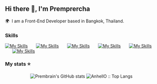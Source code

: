 ## Hi there 👋, I'm Premprercha

🌍  I am a Front-End Developer based in Bangkok, Thailand.
<br/>

### Skills

[![My Skills](https://skillicons.dev/icons?i=html,css)](https://skillicons.dev) &nbsp;&nbsp;&nbsp;&nbsp;&nbsp; [![My Skills](https://skillicons.dev/icons?i=js,ts)](https://skillicons.dev) &nbsp;&nbsp;&nbsp;&nbsp;&nbsp; [![My Skills](https://skillicons.dev/icons?i=react,next)](https://skillicons.dev) &nbsp;&nbsp;&nbsp;&nbsp;&nbsp; [![My Skills](https://skillicons.dev/icons?i=tailwind,flutter)](https://skillicons.dev) &nbsp;&nbsp;&nbsp;&nbsp;&nbsp; [![My Skills](https://skillicons.dev/icons?i=mysql,r)](https://skillicons.dev)  &nbsp;&nbsp;&nbsp;&nbsp;&nbsp; [![My Skills](https://skillicons.dev/icons?i=firebase,figma)](https://skillicons.dev)
<br/>

### My stats ⭐

<div align="center">
<img alt="Prembrain's GitHub stats" src="https://github-readme-stats.vercel.app/api?username=Prembrain&show_icons=true&theme=transparent"/>
<img src="https://github-readme-stats.vercel.app/api/top-langs/?username=Prembrain&langs_count=10&theme=tokyonight&layout=compact" alt="AnhellO :: Top Langs" />
</div>
